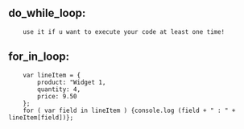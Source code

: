 ## do_while_loop: 
        use it if u want to execute your code at least one time!
## for_in_loop:
        var lineItem = {
            product: "Widget 1,
            quantity: 4,
            price: 9.50
        };
        for ( var field in lineItem ) {console.log (field + " : " + lineItem[field])}; 
##         